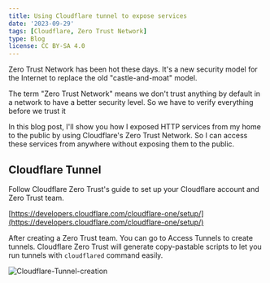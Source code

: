 ```yaml
---
title: Using Cloudflare tunnel to expose services
date: '2023-09-29'
tags: [Cloudflare, Zero Trust Network]
type: Blog
license: CC BY-SA 4.0
---
```


Zero Trust Network has been hot these days. It's a new security model for the Internet to replace the old "castle-and-moat" model.

The term "Zero Trust Network" means we don't trust anything by default in a network to have a better security level. So we have to verify everything before we trust it

In this blog post, I'll show you how I exposed HTTP services from my home to the public by using Cloudflare's Zero Trust Network. So I can access these services from anywhere without exposing them to the public.

## Cloudflare Tunnel

Follow Cloudflare Zero Trust's guide to set up your Cloudflare account and Zero Trust team.

[https://developers.cloudflare.com/cloudflare-one/setup/](https://developers.cloudflare.com/cloudflare-one/setup/)

After creating a Zero Trust team. You can go to Access Tunnels to create tunnels. Cloudflare Zero Trust will generate copy-pastable scripts to let you run tunnels with `cloudflared` command easily.

![Cloudflare-Tunnel-creation](/static/images/Cloudflare-Tunnel-creation.webp)

